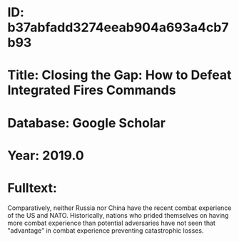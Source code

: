 # ID: b37abfadd3274eeab904a693a4cb7b93
# Title: Closing the Gap: How to Defeat Integrated Fires Commands
# Database: Google Scholar
# Year: 2019.0
# Fulltext:
Comparatively, neither Russia nor China have the recent combat experience of the US and NATO.
Historically, nations who prided themselves on having more combat experience than potential adversaries have not seen that "advantage" in combat experience preventing catastrophic losses.